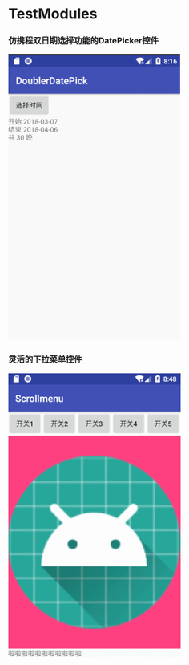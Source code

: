 # TestModules
### 仿携程双日期选择功能的DatePicker控件

![image](https://github.com/telyo/TestModules/blob/master/gif/datepicker.gif?raw=true)

### 灵活的下拉菜单控件

![image](https://github.com/telyo/TestModules/blob/master/gif/pmenu.gif?raw=true)
